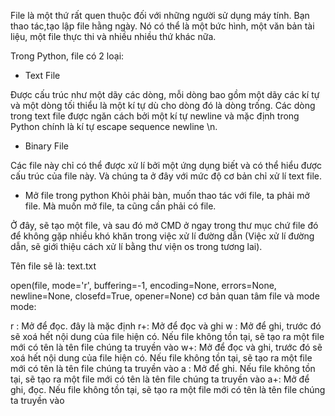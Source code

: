 File là một thứ rất quen thuộc đối với những người sử dụng máy tính. Bạn thao tác,tạo lập file hằng ngày. Nó có thể là một bức hình, một văn bản tài liệu, một file thực thi và nhiều nhiều thứ khác nữa.

Trong Python, file có 2 loại:

+ Text File

Được cấu trúc như một dãy các dòng, mỗi dòng bao gồm một dãy các kí tự và một dòng tối thiểu là một kí tự dù cho dòng đó là dòng trống.
Các dòng trong text file được ngăn cách bởi một kí tự newline và mặc định trong Python chính là kí tự escape sequence newline \n.

+ Binary File

Các file này chỉ có thể được xử lí bởi một ứng dụng biết và có thể hiểu được cấu trúc của file này.
Và chúng ta ở đây với mức độ cơ bản chỉ xử lí text file.

* Mở file trong python
Khỏi phải bàn, muốn thao tác với file, ta phải mở file. Mà muốn mở file, ta cũng cần phải có file.

Ở đây, sẽ tạo một file, và sau đó mở CMD ở ngay trong thư mục chứ file đó để không gặp nhiều khó khăn trong việc xử lí đường dẫn (Việc xử lí đường dẫn, sẽ giới thiệu cách xử lí bằng thư viện os trong tương lai).

Tên file sẽ là: text.txt


open(file, mode='r', buffering=-1, encoding=None, errors=None, newline=None, closefd=True, opener=None)
cơ bản quan tâm file và mode
mode:

r : Mở để đọc. đây là mặc định
r+: Mở để đọc và ghi
w : Mở để ghi, trước đó sẽ xoá hết nội dung của file hiện có. Nếu file không tồn tại, sẽ tạo ra một file mới có tên là tên file chúng ta truyền vào
w+: Mở để đọc và ghi, trước đó sẽ xoá hết nội dung của file hiện có. Nếu file không tồn tại, sẽ tạo ra một file mới có tên là tên file chúng ta truyền vào
a : Mở để ghi. Nếu file không tồn tại, sẽ tạo ra một file mới có tên là tên file chúng ta truyền vào
a+: Mở để ghi, đọc. Nếu file không tồn tại, sẽ tạo ra một file mới có tên là tên file chúng ta truyền vào



